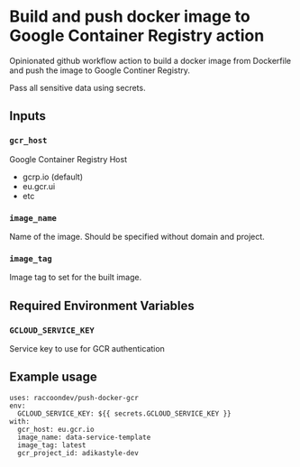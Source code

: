 # Build and push docker image to Google Container Registry action

Opinionated github workflow action to build a docker image from Dockerfile
and push the image to Google Continer Registry.

Pass all sensitive data using secrets.

## Inputs

### `gcr_host`

Google Container Registry Host

- gcrp.io (default)
- eu.gcr.ui
- etc

### `image_name`

Name of the image. Should be specified without domain and project.

### `image_tag`

Image tag to set for the built image.

## Required Environment Variables

### `GCLOUD_SERVICE_KEY`

Service key to use for GCR authentication

## Example usage

```ylm
uses: raccoondev/push-docker-gcr
env:
  GCLOUD_SERVICE_KEY: ${{ secrets.GCLOUD_SERVICE_KEY }}
with:
  gcr_host: eu.gcr.io
  image_name: data-service-template
  image_tag: latest
  gcr_project_id: adikastyle-dev

```
